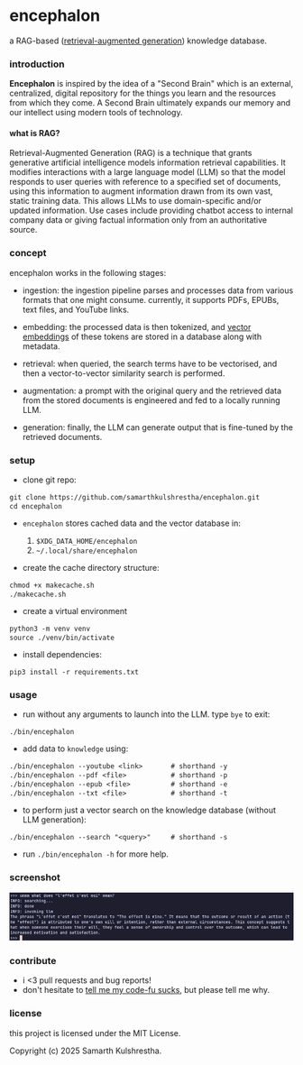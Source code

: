# encephalon

a RAG-based ([retrieval-augmented generation](https://en.wikipedia.org/wiki/Retrieval-augmented_generation)) knowledge database.

### introduction

**Encephalon** is inspired by the idea of a "Second Brain" which is an
external, centralized, digital repository for the things you learn and
the resources from which they come. A Second Brain ultimately expands
our memory and our intellect using modern tools of technology.

#### what is RAG?

Retrieval-Augmented Generation (RAG) is a technique that grants generative
artificial intelligence models information retrieval capabilities. It modifies
interactions with a large language model (LLM) so that the model responds to
user queries with reference to a specified set of documents, using this
information to augment information drawn from its own vast, static training
data. This allows LLMs to use domain-specific and/or updated information.
Use cases include providing chatbot access to internal company data or giving
factual information only from an authoritative source.

### concept

encephalon works in the following stages:

+ ingestion: the ingestion pipeline parses and processes data from various formats that one
might consume. currently, it supports PDFs, EPUBs, text files, and YouTube
links.

+ embedding: the processed data is then tokenized, and
[vector embeddings](https://www.ibm.com/think/topics/vector-embedding)
of these tokens are stored in a database along with metadata.

+ retrieval: when queried, the search terms have to be vectorised, and then a
vector-to-vector similarity search is performed.

+ augmentation: a prompt with the original query and the retrieved data from the
  stored documents is engineered and fed to a locally running LLM.

+ generation: finally, the LLM can generate output that is fine-tuned by the
retrieved documents.

### setup

+ clone git repo:

```console
git clone https://github.com/samarthkulshrestha/encephalon.git
cd encephalon
```

+ `encephalon` stores cached data and the vector database in:
    1. `$XDG_DATA_HOME/encephalon`
    2. `~/.local/share/encephalon`

+ create the cache directory structure:

```console
chmod +x makecache.sh
./makecache.sh
```

+ create a virtual environment

```console
python3 -m venv venv
source ./venv/bin/activate
```

+ install dependencies:

```console
pip3 install -r requirements.txt
```

### usage

+ run without any arguments to launch into the LLM. type `bye` to exit:

```console
./bin/encephalon
```

+ add data to `knowledge` using:

```console
./bin/encephalon --youtube <link>       # shorthand -y
./bin/encephalon --pdf <file>           # shorthand -p
./bin/encephalon --epub <file>          # shorthand -e
./bin/encephalon --txt <file>           # shorthand -t
```

+ to perform just a vector search on the knowledge database (without LLM generation):

```console
./bin/encephalon --search "<query>"     # shorthand -s
```

+ run `./bin/encephalon -h` for more help.

### screenshot

![screenshot](screenshot.png)

### contribute

+ i <3 pull requests and bug reports!
+ don't hesitate to [tell me my code-fu sucks](https://github.com/samarthkulshrestha/encephalon/issues/new), but please tell me why.

### license

this project is licensed under the MIT License.

Copyright (c) 2025 Samarth Kulshrestha.

